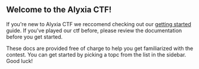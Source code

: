 ## Welcome to the Alyxia CTF!

If you're new to Alyxia CTF we reccomend checking out our [getting started](https://alyxiapuzzle.github.io/docs/index.html#/getting-started) guide. If you've played our ctf before, please review the documentation before you get started.

These docs are provided free of charge to help you get familiarized with the contest. You can get started by picking a topc from the list in the sidebar. Good luck!

